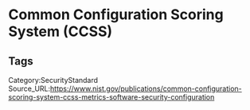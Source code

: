 # Common Configuration Scoring System (CCSS)

## Tags

Category:SecurityStandard
Source_URL:https://www.nist.gov/publications/common-configuration-scoring-system-ccss-metrics-software-security-configuration
